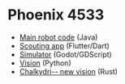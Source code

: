 
# Phoenix 4533

 - [Main robot code](https://github.com/4533-phoenix/crescendo-robot) (Java)
 - [Scouting app](https://github.com/4533-phoenix/flutter-scouting-v4) (Flutter/Dart)
 - [Simulator](https://github.com/4533-phoenix/Simulator) (Godot/GDScript)
 - [Vision](https://github.com/4533-phoenix/crescendo-vision) (Python)
 - [Chalkydri-- new vision](https://github.com/frc4533-lincoln/chalkydri) (Rust)
